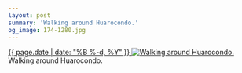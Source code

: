 ```yaml
---
layout: post
summary: 'Walking around Huarocondo.'
og_image: 174-1280.jpg
---
```


<p>
 <time>
  <a href="/174">
   {{ page.date | date: "%B %-d, %Y" }}
  </a>
 </time>
 <a href="/174">
  <img alt="Walking around Huarocondo." sizes="(min-width: 700px) 50vw, calc(100vw - 2rem)" src="{{ site.assets_url }}/174-640.jpg" srcset="{{ site.assets_url }}/174-1280.jpg 1280w, {{ site.assets_url }}/174-960.jpg 960w, {{ site.assets_url }}/174-640.jpg 640w, {{ site.assets_url }}/174-320.jpg 320w"/>
 </a>
 <span>
  Walking around Huarocondo.
 </span>
</p>
